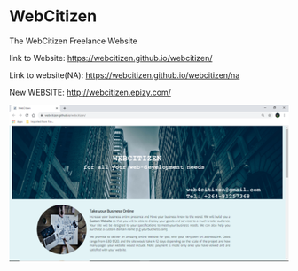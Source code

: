 # WebCitizen
The WebCitizen Freelance Website

link to Website: https://webcitizen.github.io/webcitizen/

Link to website(NA): https://webcitizen.github.io/webcitizen/na

New WEBSITE: http://webcitizen.epizy.com/

![](img/citizen.png)
